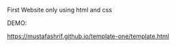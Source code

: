 First Website only using html and css

DEMO:

https://mustafashrif.github.io/template-one/template.html

